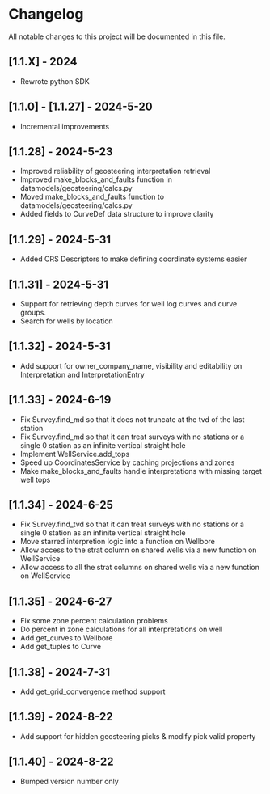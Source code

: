 # Changelog

All notable changes to this project will be documented in this file.

## [1.1.X] - 2024
- Rewrote python SDK

## [1.1.0] - [1.1.27] - 2024-5-20
- Incremental improvements

## [1.1.28] - 2024-5-23
- Improved reliability of geosteering interpretation retrieval
- Improved make_blocks_and_faults function in datamodels/geosteering/calcs.py
- Moved make_blocks_and_faults function to datamodels/geosteering/calcs.py
- Added fields to CurveDef data structure to improve clarity

## [1.1.29] - 2024-5-31
- Added CRS Descriptors to make defining coordinate systems easier

## [1.1.31] - 2024-5-31
- Support for retrieving depth curves for well log curves and curve groups.
- Search for wells by location

## [1.1.32] - 2024-5-31
- Add support for owner_company_name, visibility and editability on Interpretation and InterpretationEntry

## [1.1.33] - 2024-6-19
- Fix Survey.find_md so that it does not truncate at the tvd of the last station
- Fix Survey.find_md so that it can treat surveys with no stations or a single 0 station as an infinite vertical straight hole
- Implement WellService.add_tops
- Speed up CoordinatesService by caching projections and zones
- Make make_blocks_and_faults handle interpretations with missing target well tops

## [1.1.34] - 2024-6-25
- Fix Survey.find_tvd so that it can treat surveys with no stations or a single 0 station as an infinite vertical straight hole
- Move starred interpretion logic into a function on Wellbore
- Allow access to the strat column on shared wells via a new function on WellService
- Allow access to all the strat columns on shared wells via a new function on WellService

## [1.1.35] - 2024-6-27
- Fix some zone percent calculation problems
- Do percent in zone calculations for all interpretations on well
- Add get_curves to Wellbore
- Add get_tuples to Curve

## [1.1.38] - 2024-7-31
- Add get_grid_convergence method support

## [1.1.39] - 2024-8-22
- Add support for hidden geosteering picks & modify pick valid property

## [1.1.40] - 2024-8-22
- Bumped version number only
